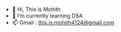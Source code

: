 - 👋 Hi, This is Mohith
- 🌱 I’m currently learning DSA
- 📫 Gmail : this.is.mohith4124@gmail.com

<!---
- 👀 I’m interested in ...
- 💞️ I’m looking to collaborate on ...
Mohith-Chilakala/Mohith-Chilakala is a ✨ special ✨ repository because its `README.md` (this file) appears on your GitHub profile.
You can click the Preview link to take a look at your changes.
--->
